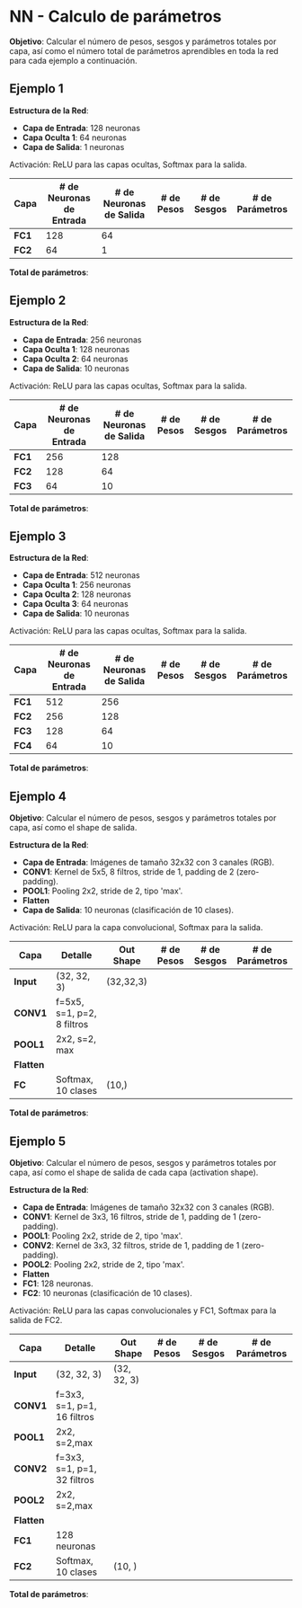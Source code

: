 # NN - Calculo de parámetros

**Objetivo**: Calcular el número de pesos, sesgos y parámetros totales por capa, así como el número total de parámetros aprendibles en toda la red para cada ejemplo a continuación.

## Ejemplo 1

**Estructura de la Red**:

- **Capa de Entrada**: 128 neuronas
- **Capa Oculta 1**: 64 neuronas
- **Capa de Salida**: 1 neuronas

Activación: ReLU para las capas ocultas, Softmax para la salida.


| Capa    | # de Neuronas de Entrada | # de Neuronas de Salida | # de Pesos | # de Sesgos | # de Parámetros |
| ------- | ------------------------ | ----------------------- | ---------- | ----------- | --------------- |
| **FC1**     | 128                      | 64                      |            |             |                 |
| **FC2**     | 64                       | 1                       |            |             |                 |

**Total de parámetros**: 

## Ejemplo 2

**Estructura de la Red**:

- **Capa de Entrada**: 256 neuronas
- **Capa Oculta 1**: 128 neuronas
- **Capa Oculta 2**: 64 neuronas
- **Capa de Salida**: 10 neuronas

Activación: ReLU para las capas ocultas, Softmax para la salida.

| Capa    | # de Neuronas de Entrada | # de Neuronas de Salida | # de Pesos | # de Sesgos | # de Parámetros |
| ------- | ------------------------ | ----------------------- | ---------- | ----------- | --------------- |
| **FC1**     | 256                      | 128                     |            |             |                 |
| **FC2**     | 128                      | 64                      |            |             |                 |
| **FC3**     | 64                       | 10                      |            |             |                 |

**Total de parámetros**: 

## Ejemplo 3

**Estructura de la Red**:

- **Capa de Entrada**: 512 neuronas
- **Capa Oculta 1**: 256 neuronas
- **Capa Oculta 2**: 128 neuronas
- **Capa Oculta 3**: 64 neuronas
- **Capa de Salida**: 10 neuronas

Activación: ReLU para las capas ocultas, Softmax para la salida.

| Capa    | # de Neuronas de Entrada | # de Neuronas de Salida | # de Pesos | # de Sesgos | # de Parámetros |
| ------- | ------------------------ | ----------------------- | ---------- | ----------- | --------------- |
| **FC1**     | 512                      | 256                     |            |             |                 |
| **FC2**     | 256                      | 128                     |            |             |                 |
| **FC3**     | 128                      | 64                      |            |             |                 |
| **FC4**     | 64                       | 10                      |            |             |                 |

**Total de parámetros**: 

## Ejemplo 4

**Objetivo**: Calcular el número de pesos, sesgos y parámetros totales por capa, así como el shape de salida.

**Estructura de la Red**:

- **Capa de Entrada**: Imágenes de tamaño 32x32 con 3 canales (RGB).
- **CONV1**: Kernel de 5x5, 8 filtros, stride de 1, padding de 2 (zero-padding).
- **POOL1**: Pooling 2x2, stride de 2, tipo 'max'.
- **Flatten**
- **Capa de Salida**: 10 neuronas (clasificación de 10 clases).

Activación: ReLU para la capa convolucional, Softmax para la salida.

| Capa        | Detalle                    | Out Shape | # de Pesos | # de Sesgos | # de Parámetros |
| ----------- | -------------------------- | --------- | ---------- | ----------- | --------------- |
| **Input**   | (32, 32, 3)                | (32,32,3) |            |             |                 |
| **CONV1**   | f=5x5, s=1, p=2, 8 filtros |           |            |             |                 |
| **POOL1**   | 2x2, s=2, max              |           |            |             |                 |
| **Flatten** |                            |           |            |             |                 |
| **FC**      | Softmax, 10 clases         | (10,)     |            |             |                 |

**Total de parámetros**: 

## Ejemplo 5

**Objetivo**: Calcular el número de pesos, sesgos y parámetros totales por capa, así como el shape de salida de cada capa (activation shape).

**Estructura de la Red**:

- **Capa de Entrada**: Imágenes de tamaño 32x32 con 3 canales (RGB).
- **CONV1**: Kernel de 3x3, 16 filtros, stride de 1, padding de 1 (zero-padding).
- **POOL1**: Pooling 2x2, stride de 2, tipo 'max'.
- **CONV2**: Kernel de 3x3, 32 filtros, stride de 1, padding de 1 (zero-padding).
- **POOL2**: Pooling 2x2, stride de 2, tipo 'max'.
- **Flatten**
- **FC1**: 128 neuronas.
- **FC2**: 10 neuronas (clasificación de 10 clases).

Activación: ReLU para las capas convolucionales y FC1, Softmax para la salida de FC2.

| Capa        | Detalle                     | Out Shape   | # de Pesos | # de Sesgos | # de Parámetros |
| ----------- | --------------------------- | ----------- | ---------- | ----------- | --------------- |
| **Input**   | (32, 32, 3)                 | (32, 32, 3) |            |             |                 |
| **CONV1**   | f=3x3, s=1, p=1, 16 filtros |             |            |             |                 |
| **POOL1**   | 2x2, s=2,max                |             |            |             |                 |
| **CONV2**   | f=3x3, s=1, p=1, 32 filtros |             |            |             |                 |
| **POOL2**   | 2x2, s=2,max                |             |            |             |                 |
| **Flatten** |                             |             |            |             |                 |
| **FC1**     | 128 neuronas                |             |            |             |                 |
| **FC2**     | Softmax, 10 clases          | (10, )      |            |             |                 |

**Total de parámetros**: 
